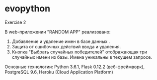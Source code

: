 # evopython
Exercise 2

В web-приложении "RANDOM APP" реализовано: 
1. Добавление и удаление имен в базе данных .
2. Защита от ошибочных действий ввода и удаления.
3. Кнопка "Выбрать случайных победителей" отображающая три случайных имени из базы.
Имена уникальны в текущем запросе.

Основные технологии:
Python 3.6.1,
Flask 0.12.2 (веб-фреймворк),
PostgreSQL 9.6,
Heroku (Cloud Application Platform)
